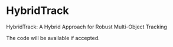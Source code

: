 # HybridTrack
HybridTrack: A Hybrid Approach for Robust Multi-Object Tracking

The code will be available if accepted.
